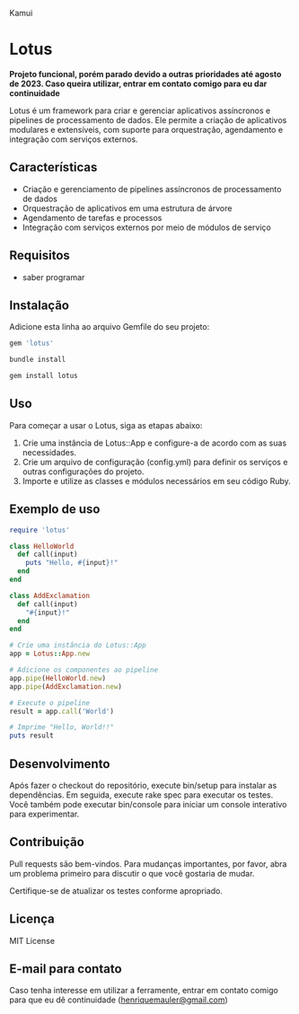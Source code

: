 
Kamui
# Lotus
**Projeto funcional, porém parado devido a outras prioridades até agosto de 2023. Caso queira utilizar, entrar em contato comigo para eu dar continuidade**

Lotus é um framework para criar e gerenciar aplicativos assíncronos e pipelines de processamento de dados. Ele permite a criação de aplicativos modulares e extensíveis, com suporte para orquestração, agendamento e integração com serviços externos.

## Características

- Criação e gerenciamento de pipelines assíncronos de processamento de dados
- Orquestração de aplicativos em uma estrutura de árvore
- Agendamento de tarefas e processos
- Integração com serviços externos por meio de módulos de serviço

## Requisitos
- saber programar


## Instalação

Adicione esta linha ao arquivo Gemfile do seu projeto:
```ruby
gem 'lotus'
```

```bash
bundle install
```

```bash
gem install lotus
```

## Uso
Para começar a usar o Lotus, siga as etapas abaixo:
1. Crie uma instância de Lotus::App e configure-a de acordo com as suas necessidades.
2. Crie um arquivo de configuração (config.yml) para definir os serviços e outras configurações do projeto.
3. Importe e utilize as classes e módulos necessários em seu código Ruby.


## Exemplo de uso
```ruby
require 'lotus'

class HelloWorld
  def call(input)
    puts "Hello, #{input}!"
  end
end

class AddExclamation
  def call(input)
    "#{input}!"
  end
end

# Crie uma instância do Lotus::App
app = Lotus::App.new

# Adicione os componentes ao pipeline
app.pipe(HelloWorld.new)
app.pipe(AddExclamation.new)

# Execute o pipeline
result = app.call('World')

# Imprime "Hello, World!!"
puts result
```

## Desenvolvimento
Após fazer o checkout do repositório, execute bin/setup para instalar as dependências. Em seguida, execute rake spec para executar os testes. Você também pode executar bin/console para iniciar um console interativo para experimentar.

## Contribuição
Pull requests são bem-vindos. Para mudanças importantes, por favor, abra um problema primeiro para discutir o que você gostaria de mudar.

Certifique-se de atualizar os testes conforme apropriado.

## Licença
MIT License

## E-mail para contato
Caso tenha interesse em utilizar a ferramente, entrar em contato comigo para que eu dê continuidade (henriquemauler@gmail.com)